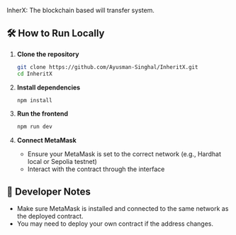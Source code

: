 InherX: The blockchain based will transfer system. 
## 🛠️ How to Run Locally

1. **Clone the repository**
   ```bash
   git clone https://github.com/Ayusman-Singhal/InheritX.git
   cd InheritX
   ```

2. **Install dependencies**
   ```bash
   npm install
   ```

3. **Run the frontend**
   ```bash
   npm run dev
   ```

4. **Connect MetaMask**
   - Ensure your MetaMask is set to the correct network (e.g., Hardhat local or Sepolia testnet)
   - Interact with the contract through the interface

## 📌 Developer Notes
- Make sure MetaMask is installed and connected to the same network as the deployed contract.
- You may need to deploy your own contract if the address changes.
